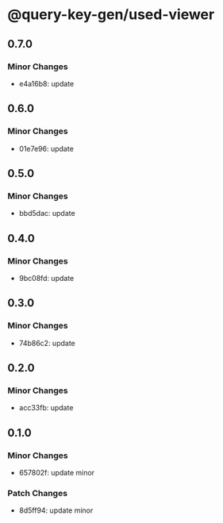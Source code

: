 # @query-key-gen/used-viewer

## 0.7.0

### Minor Changes

- e4a16b8: update

## 0.6.0

### Minor Changes

- 01e7e96: update

## 0.5.0

### Minor Changes

- bbd5dac: update

## 0.4.0

### Minor Changes

- 9bc08fd: update

## 0.3.0

### Minor Changes

- 74b86c2: update

## 0.2.0

### Minor Changes

- acc33fb: update

## 0.1.0

### Minor Changes

- 657802f: update minor

### Patch Changes

- 8d5ff94: update minor
